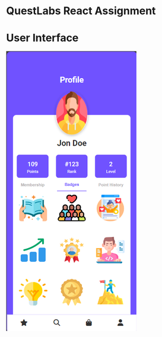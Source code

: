 # QuestLabs React Assignment

# User Interface
![1](https://github.com/ShubhamRaut187/QuestLabsFrontend/blob/main/src/Images/webapp.png?raw=true)
